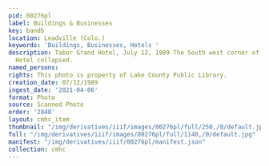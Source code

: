 ```yaml
---
pid: 00276pl
label: Buildings & Businesses
key: bandb
location: Leadville (Colo.)
keywords: 'Buildings, Businesses, Hotels '
description: Tabor Grand Hotel, July 12, 1989 The South west corner of the Tabor Grand
  Hotel collapsed.
named_persons: 
rights: This photo is property of Lake County Public Library.
creation_date: 07/12/1989
ingest_date: '2021-04-06'
format: Photo
source: Scanned Photo
order: '2848'
layout: cmhc_item
thumbnail: "/img/derivatives/iiif/images/00276pl/full/250,/0/default.jpg"
full: "/img/derivatives/iiif/images/00276pl/full/1140,/0/default.jpg"
manifest: "/img/derivatives/iiif/00276pl/manifest.json"
collection: cmhc
---
```

